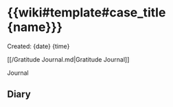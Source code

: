 # {{wiki#template#case_title {name}}}
Created: {date} {time}

[[/Gratitude Journal.md|Gratitude Journal]]

Journal

Diary 
- 
